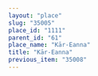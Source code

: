 ```yaml
---
layout: "place"
slug: "35005"
place_id: "1111"
parent_id: "61"
place_name: "Kār-Eanna"
title: "Kār-Eanna"
previous_item: "35008"
---
```

